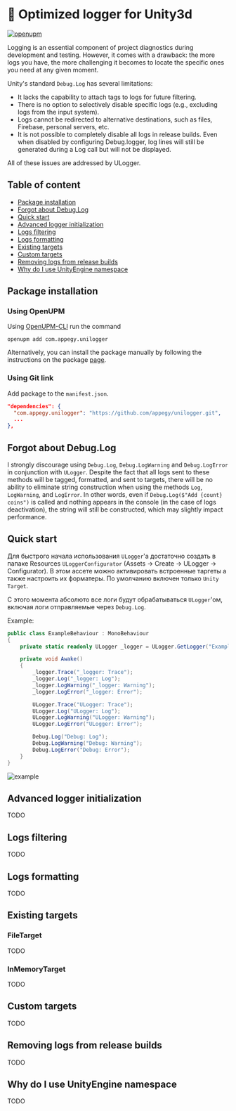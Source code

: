 <!-- omit from toc -->
# 📝 Optimized logger for Unity3d

[![openupm](https://img.shields.io/npm/v/com.appegy.unilogger?label=openupm&registry_uri=https://package.openupm.com)](https://openupm.com/packages/com.appegy.unilogger/)

Logging is an essential component of project diagnostics during development and testing. However, it comes with a drawback: the more logs you have, the more challenging it becomes to locate the specific ones you need at any given moment.

Unity's standard `Debug.Log` has several limitations:

- It lacks the capability to attach tags to logs for future filtering.
- There is no option to selectively disable specific logs (e.g., excluding logs from the input system).
- Logs cannot be redirected to alternative destinations, such as files, Firebase, personal servers, etc.
- It is not possible to completely disable all logs in release builds. Even when disabled by configuring Debug.logger, log lines will still be generated during a Log call but will not be displayed.

All of these issues are addressed by ULogger.

<!-- omit from toc -->
## Table of content

- [Package installation](#package-installation)
- [Forgot about Debug.Log](#forgot-about-debuglog)
- [Quick start](#quick-start)
- [Advanced logger initialization](#advanced-logger-initialization)
- [Logs filtering](#logs-filtering)
- [Logs formatting](#logs-formatting)
- [Existing targets](#existing-targets)
- [Custom targets](#custom-targets)
- [Removing logs from release builds](#removing-logs-from-release-builds)
- [Why do I use UnityEngine namespace](#why-do-i-use-unityengine-namespace)

## Package installation

<!-- omit from toc -->
### Using OpenUPM

Using [OpenUPM-CLI](https://openupm.com/docs/getting-started.html) run the command
```
openupm add com.appegy.unilogger
```

Alternatively, you can install the package manually by following the instructions on the package [page](https://openupm.com/packages/com.appegy.unilogger/).

<!-- omit from toc -->
### Using Git link

Add package to the ```manifest.json```.

```json
"dependencies": {
  "com.appegy.unilogger": "https://github.com/appegy/unilogger.git",
  ...
},
```

## Forgot about Debug.Log

I strongly discourage using `Debug.Log`, `Debug.LogWarning` and `Debug.LogError` in conjunction with `ULogger`. Despite the fact that all logs sent to these methods will be tagged, formatted, and sent to targets, there will be no ability to eliminate string construction when using the methods `Log`, `LogWarning`, and `LogError`. In other words, even if `Debug.Log($"Add {count} coins")` is called and nothing appears in the console (in the case of logs deactivation), the string will still be constructed, which may slightly impact performance.

## Quick start

Для быстрого начала использования `ULogger`'а достаточно создать в папаке Resources `ULoggerConfigurator` (Assets → Create → ULogger → Configurator). В этом ассете можно активировать встроенные таргеты а также настроить их форматеры. По умолчанию включен только `Unity Target`.

С этого момента абсолюто все логи будут обрабатываться `ULogger`'ом, включая логи отправляемые через `Debug.Log`.

Example:
```C#
public class ExampleBehaviour : MonoBehaviour
{
    private static readonly ULogger _logger = ULogger.GetLogger("Example");

    private void Awake()
    {
        _logger.Trace("_logger: Trace");
        _logger.Log("_logger: Log");
        _logger.LogWarning("_logger: Warning");
        _logger.LogError("_logger: Error");

        ULogger.Trace("ULogger: Trace");
        ULogger.Log("ULogger: Log");
        ULogger.LogWarning("ULogger: Warning");
        ULogger.LogError("ULogger: Error");

        Debug.Log("Debug: Log");
        Debug.LogWarning("Debug: Warning");
        Debug.LogError("Debug: Error");
    }
}
```

![example](.images/01_quickstart_example.png)

## Advanced logger initialization

TODO

## Logs filtering

TODO

## Logs formatting

TODO

## Existing targets

<!-- omit from toc -->
### FileTarget

TODO

<!-- omit from toc -->
### InMemoryTarget

TODO

## Custom targets

TODO

## Removing logs from release builds

TODO

## Why do I use UnityEngine namespace

TODO

